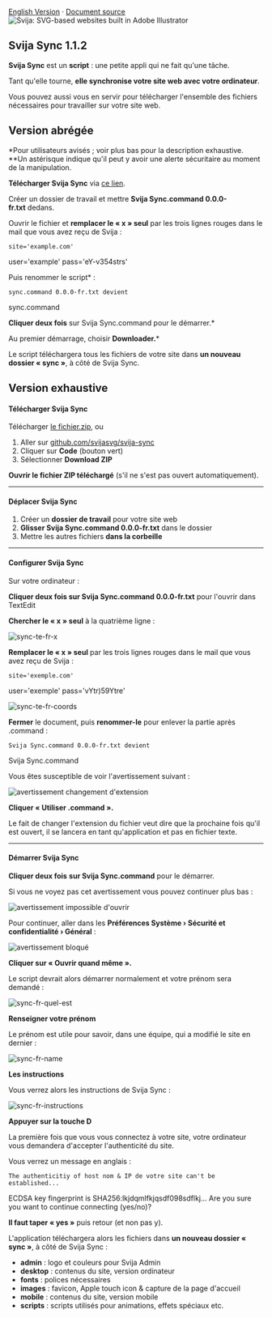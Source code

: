[English Version](https://github.com/svijasvg/svija-sync) · [Document source](https://docs.svija.com/fr/quick-start/1-1-svija-sync)
![Svija: SVG-based websites built in Adobe Illustrator](http://files.svija.com/github/readme-logo.png?2 "Svija: SVG-based websites built in Adobe Illustrator")

Svija Sync 1.1.2
-------------------------------------

**Svija Sync** est un **script** : une petite appli qui ne fait qu'une tâche.

Tant qu'elle tourne, **elle synchronise votre site web avec votre ordinateur**.

Vous pouvez aussi vous en servir pour télécharger l'ensemble des fichiers nécessaires pour travailler sur votre site web.

Version abrégée
---------------

*Pour utilisateurs avisés ; voir plus bas pour la description exhaustive.
**Un astérisque indique qu'il peut y avoir une alerte sécuritaire au moment de la manipulation.

**Télécharger Svija Sync** via [ce lien](https://github.com/svijasvg/svija-sync/archive/master.zip).

Créer un dossier de travail et mettre **Svija Sync.command 0.0.0-fr.txt** dedans.

Ouvrir le fichier et **remplacer le « x » seul** par les trois lignes rouges dans le mail que vous avez reçu de Svija :

    site='example.com'
user='example'
pass='eY-v354strs'

Puis renommer le script* :

    sync.command 0.0.0-fr.txt devient
sync.command

**Cliquer deux fois** sur Svija Sync.command pour le démarrer.*

Au premier démarrage, choisir **Downloader.***

Le script téléchargera tous les fichiers de votre site dans **un nouveau dossier « sync »**, à côté de Svija Sync.

Version exhaustive
------------------

#### Télécharger Svija Sync

Télécharger [le fichier.zip](https://github.com/svijasvg/svija-sync/archive/master.zip), ou

1.  Aller sur [github.com/svijasvg/svija-sync](https://github.com/svijasvg/svija-sync)
2.  Cliquer sur **Code** (bouton vert)
3.  Sélectionner **Download ZIP**

**Ouvrir le fichier ZIP téléchargé** (s'il ne s'est pas ouvert automatiquement).

* * * * *

#### Déplacer Svija Sync

1.  Créer un **dossier de travail** pour votre site web
2.  **Glisser Svija Sync.command 0.0.0-fr.txt** dans le dossier
3.  Mettre les autres fichiers **dans la corbeille**

* * * * *

#### Configurer Svija Sync

Sur votre ordinateur :

**Cliquer deux fois sur Svija Sync.command 0.0.0-fr.txt** pour l'ouvrir dans TextEdit

**Chercher le « x » seul** à la quatrième ligne :

![sync-te-fr-x](https://docs.svija.com/wp-content/uploads/elementor/thumbs/sync-te-fr-x-1-ot4im3bw0p0uqkzcn9ss5ea0g64rtb64skqmxwvvlk.jpg "sync-te-fr-x")

**Remplacer le « x » seul** par les trois lignes rouges dans le mail que vous avez reçu de Svija :

    site='exemple.com'
user='exemple'
pass='vYtr)59Ytre'

![sync-te-fr-coords](https://docs.svija.com/wp-content/uploads/elementor/thumbs/sync-te-fr-coords-ot4i8xl8c70c743hhl0t8ptp1yzs1uxezfxx2geapk.jpg "sync-te-fr-coords")

**Fermer** le document, puis **renommer-le** pour enlever la partie après .command :

    Svija Sync.command 0.0.0-fr.txt devient
Svija Sync.command

Vous êtes susceptible de voir l'avertissement suivant :

![avertissement changement d'extension](https://docs.svija.com/wp-content/uploads/elementor/thumbs/avertissement-changement-dextension-omnbsrj1hhojppnd206fdsw7n5c7a9vqcl0vvr8efw.jpg "avertissement changement d'extension")

**Cliquer « Utiliser .command ».**

Le fait de changer l'extension du fichier veut dire que la prochaine fois qu'il est ouvert, il se lancera en tant qu'application et pas en fichier texte.

* * * * *

#### Démarrer Svija Sync

**Cliquer deux fois** **sur Svija Sync.command** pour le démarrer.

Si vous ne voyez pas cet avertissement vous pouvez continuer plus bas :

![avertissement impossible d'ouvrir](https://docs.svija.com/wp-content/uploads/elementor/thumbs/avertissement-impossible-douvrir-omnbtjq76irt4gmkpl8hk1qupkhadmhg9pdc8afyjo.jpg "avertissement impossible d'ouvrir")

Pour continuer, aller dans les **Préférences Système › Sécurité et confidentialité › Général** :

![avertissement bloqué](https://docs.svija.com/wp-content/uploads/elementor/thumbs/avertissement-bloqu%C3%A9-omnbujg2e88sp41k4r60lyqg1wfhoinrrpq723yt38.jpg "avertissement bloqué")

**Cliquer sur « Ouvrir quand même ».**

Le script devrait alors démarrer normalement et votre prénom sera demandé :

![sync-fr-quel-est](https://docs.svija.com/wp-content/uploads/elementor/thumbs/sync-fr-quel-est-ot4i8urprowti8m5jp0eni1bi4g76asxj5a5uefgnk.jpg "sync-fr-quel-est")

**Renseigner votre prénom**

Le prénom est utile pour savoir, dans une équipe, qui a modifié le site en dernier :

![sync-fr-name](https://docs.svija.com/wp-content/uploads/elementor/thumbs/sync-fr-name-ot4i8ttvkuvj6mnip6ls309uwqktylp770mod4guts.jpg "sync-fr-name")

**Les instructions**

Vous verrez alors les instructions de Svija Sync :

![sync-fr-instructions](https://docs.svija.com/wp-content/uploads/elementor/thumbs/sync-fr-instructions-ot4i8sw1e0u8v0ovuo75iiiebcpgqwlguvz6vui900.jpg "sync-fr-instructions")

**Appuyer sur la touche D**

La première fois que vous vous connectez à votre site, votre ordinateur vous demandera d'accepter l'authenticité du site.

Vous verrez un message en anglais :

    The authenticitiy of host nom & IP de votre site can't be established...
ECDSA key fingerprint is SHA256:lkjdqmlfkjqsdf098sdflkj...
Are you sure you want to continue connecting (yes/no)?

**Il faut taper « yes »** puis retour (et non pas y).

L'application téléchargera alors les fichiers dans **un nouveau dossier « sync »**, à côté de Svija Sync :

-   **admin** : logo et couleurs pour Svija Admin
-   **desktop** : contenus du site, version ordinateur
-   **fonts** : polices nécessaires
-   **images** : favicon, Apple touch icon & capture de la page d'accueil
-   **mobile** : contenus du site, version mobile
-   **scripts** : scripts utilisés pour animations, effets spéciaux etc.